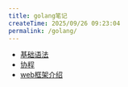 ```yaml
---
title: golang笔记
createTime: 2025/09/26 09:23:04
permalink: /golang/
---
```


- [基础语法](./基础语法.md)
- [协程](./协程.md)
- [web框架介绍](./web框架介绍.md)
